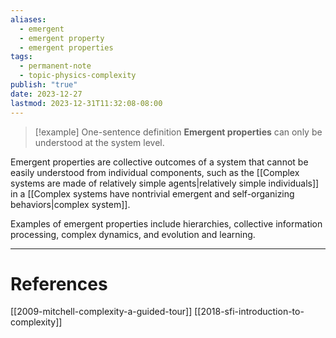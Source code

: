 ```yaml
---
aliases:
  - emergent
  - emergent property
  - emergent properties
tags:
  - permanent-note
  - topic-physics-complexity
publish: "true"
date: 2023-12-27
lastmod: 2023-12-31T11:32:08-08:00
---
```

>[!example] One-sentence definition
>**Emergent properties** can only be understood at the system level.

Emergent properties are collective outcomes of a system that cannot be easily understood from individual components, such as the [[Complex systems are made of relatively simple agents|relatively simple individuals]] in a [[Complex systems have nontrivial emergent and self-organizing behaviors|complex system]].

Examples of emergent properties include hierarchies, collective information processing, complex dynamics, and evolution and learning.

---
# References

[[2009-mitchell-complexity-a-guided-tour]]
[[2018-sfi-introduction-to-complexity]]